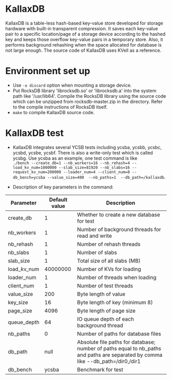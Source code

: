 # KallaxDB
KallaxDB is a table-less hash-based key-value store developed for storage hardware with built-in transparent compression. It saves each key-value pair to a specific location/page of a storage device according to the hashed key and keeps those overflow key-value pairs in a temporary store. Also, it performs background rehashing when the space allocated for database is not large enough. The source code of KallaxDB uses KVell as a reference.

# Environment set up
* Use `-o discard` option when mounting a storage device.
* Put RocksDB library 'librocksdb.so' or 'librocksdb.a' into the system path like '/usr/lib64'. Compile the RocksDB library using the source code which can be unzipped from rocksdb-master.zip in the directory. Refer to the compile instructions of RocksDB itself.
* `make` to compile KallaxDB source code.

# KallaxDB test
* KallaxDB integrates several YCSB tests including ycsba, ycsbb, ycsbc, ycsbd, ycsbe, ycsbf. There is also a write-only test which is called ycsbg. Use ycsba as an example, one test command is like  
`./bench --create_db=1 --nb_workers=16 --nb_rehash=4 --load_kv_num=1000000 --slab_size=81920 --nb_slabs=16 --request_kv_num=200000 --loader_num=4 --client_num=8 --db_bench=ycsba --value_size=400  --nb_paths=1 
--db_path=/kallaxdb`.  

* Description of key parameters in the command:

 Parameter  | Default value | Description
  --------- | ------------- | -----------
 create_db  | 1             | Whether to create a new database for test
 nb_workers | 1             | Number of background threads for read and write
 nb_rehash  | 1             | Number of rehash threads
 nb_slabs   | 1             | Number of slabs
 slab_size  | 1             | Total size of all slabs (MB)
 load_kv_num| 40000000      | Number of KVs for loading
 loader_num | 1             | Number of threads when loading
 client_num | 1             | Number of test threads
 value_size | 200           | Byte length of value
 key_size   | 16            | Byte length of key (minimum 8)
 page_size  | 4096          | Byte length of page size
 queue_depth| 64            | IO queue depth of each background thread
 nb_paths   | 0             | Number of paths for database files
 db_path    | null          | Absolute file paths for database; number of paths equal to nb_paths and paths are separated by comma like --db_path=/dir0,/dir1 
 db_bench   | ycsba         | Benchmark for test

